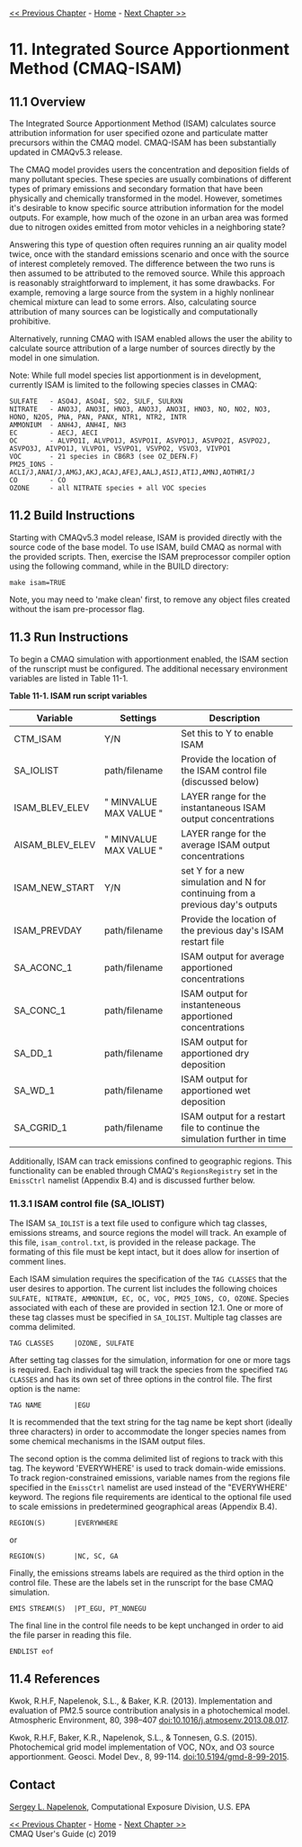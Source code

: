 
<!-- BEGIN COMMENT -->

[<< Previous Chapter](CMAQ_UG_ch10_HDDM-3D.md) - [Home](README.md) - [Next Chapter >>](CMAQ_UG_ch12_sulfur_tracking.md)

<!-- END COMMENT -->

# 11. Integrated Source Apportionment Method (CMAQ-ISAM)
## 11.1 Overview

The Integrated Source Apportionment Method (ISAM) calculates source attribution information for user specified ozone and particulate matter precursors within the CMAQ model.  CMAQ-ISAM has been substantially updated in CMAQv5.3 release.

The CMAQ model provides users the concentration and deposition fields of many pollutant species. These species are usually combinations of different types of primary emissions and secondary formation that have been physically and chemically transformed in the model. However, sometimes it's desirable to know specific source attribution information for the model outputs. For example, how much of the ozone in an urban area was formed due to nitrogen oxides emitted from motor vehicles in a neighboring state?

Answering this type of question often requires running an air quality model twice, once with the standard emissions scenario and once with the source of interest completely removed. The difference between the two runs is then assumed to be attributed to the removed source.  While this approach is reasonably straightforward to implement, it has some drawbacks.  For example, removing a large source from the system in a highly nonlinear chemical mixture can lead to some errors. Also, calculating source attribution of many sources can be logistically and computationally prohibitive.

Alternatively, running CMAQ with ISAM enabled allows the user the ability to calculate source attribution of a large number of sources directly by the model in one simulation.

Note: While full model species list apportionment is in development, currently ISAM is limited to the following species classes in CMAQ:

```
SULFATE   - ASO4J, ASO4I, SO2, SULF, SULRXN
NITRATE   - ANO3J, ANO3I, HNO3, ANO3J, ANO3I, HNO3, NO, NO2, NO3, HONO, N2O5, PNA, PAN, PANX, NTR1, NTR2, INTR
AMMONIUM  - ANH4J, ANH4I, NH3
EC        - AECJ, AECI
OC        - ALVPO1I, ALVPO1J, ASVPO1I, ASVPO1J, ASVPO2I, ASVPO2J, ASVPO3J, AIVPO1J, VLVPO1, VSVPO1, VSVPO2, VSVO3, VIVPO1
VOC       - 21 species in CB6R3 (see OZ_DEFN.F)
PM25_IONS - ACLI/J,ANAI/J,AMGJ,AKJ,ACAJ,AFEJ,AALJ,ASIJ,ATIJ,AMNJ,AOTHRI/J
CO        - CO
OZONE     - all NITRATE species + all VOC species
```

## 11.2 Build Instructions

Starting with CMAQv5.3 model release, ISAM is provided directly with the source code of the base model. To use ISAM, build CMAQ as normal with the provided scripts.  Then, exercise the ISAM preprocessor compiler option using the following command, while in the BUILD directory:

```
make isam=TRUE
```

Note, you may need to 'make clean' first, to remove any object files created without the isam pre-processor flag.

## 11.3 Run Instructions

To begin a CMAQ simulation with apportionment enabled, the ISAM section of the runscript must be configured.  The additional necessary environment variables are listed in Table 11-1.

**Table 11-1. ISAM run script variables**

|**Variable** | **Settings** | **Description**|
|-------|----------|------------|
|CTM_ISAM|Y/N|Set this to Y to enable ISAM|
|SA_IOLIST|path/filename|Provide the location of the ISAM control file (discussed below)|
|ISAM_BLEV_ELEV|" MINVALUE MAX VALUE "|LAYER range for the instantaneous ISAM output concentrations|
|AISAM_BLEV_ELEV|" MINVALUE MAX VALUE "|LAYER range for the average ISAM output concentrations|
|ISAM_NEW_START|Y/N|set Y for a new simulation and N for continuing from a previous day's outputs|
|ISAM_PREVDAY|path/filename|Provide the location of the previous day's ISAM restart file|
|SA_ACONC_1|path/filename|ISAM output for average apportioned concentrations|
|SA_CONC_1|path/filename|ISAM output for instanteneous apportioned concentrations|
|SA_DD_1|path/filename|ISAM output for apportioned dry deposition|
|SA_WD_1|path/filename|ISAM output for apportioned wet deposition|
|SA_CGRID_1|path/filename|ISAM output for a restart file to continue the simulation further in time|

Additionally, ISAM can track emissions confined to geographic regions.  This functionality can be enabled through CMAQ's `RegionsRegistry` set in the `EmissCtrl` namelist (Appendix B.4) and is discussed further below.

### 11.3.1 ISAM control file (SA_IOLIST)

The ISAM `SA_IOLIST` is a text file used to configure which tag classes, emissions streams, and source regions the model will track.  An example of this file, `isam_control.txt`, is provided in the release package.  The formating of this file must be kept intact, but it does allow for insertion of comment lines.  

Each ISAM simulation requires the specification of the `TAG CLASSES` that the user desires to apportion.  The current list includes the following choices `SULFATE, NITRATE, AMMONIUM, EC, OC, VOC, PM25_IONS, CO, OZONE`.  Species associated with each of these are provided in section 12.1.  One or more of these tag classes must be specified in `SA_IOLIST`.  Multiple tag classes are comma delimited.

```
TAG CLASSES     |OZONE, SULFATE
```

After setting tag classes for the simulation, information for one or more tags is required. Each individual tag will track the species from the specified `TAG CLASSES` and has its own set of three options in the control file.  The first option is the name:

```
TAG NAME        |EGU
```

It is recommended that the text string for the tag name be kept short (ideally three characters) in order to accommodate the longer species names from some chemical mechanisms in the ISAM output files.

The second option is the comma delimited list of regions to track with this tag.  The keyword 'EVERYWHERE' is used to track domain-wide emissions.  To track region-constrained emissions, variable names from the regions file specified in the `EmissCtrl` namelist are used instead of the "EVERYWHERE' keyword. The regions file requirements are identical to the optional file used to scale emissions in predetermined geographical areas (Appendix B.4).

```
REGION(S)       |EVERYWHERE
```

or

```
REGION(S)       |NC, SC, GA
```

Finally, the emissions streams labels are required as the third option in the control file.  These are the labels set in the runscript for the base CMAQ simulation.  

```
EMIS STREAM(S)  |PT_EGU, PT_NONEGU
```

The final line in the control file needs to be kept unchanged in order to aid the file parser in reading this file.

```
ENDLIST eof
```

## 11.4 References

Kwok, R.H.F, Napelenok, S.L., & Baker, K.R. (2013). Implementation and evaluation of PM2.5 source contribution analysis in a photochemical model. Atmospheric Environment, 80, 398–407 [doi:10.1016/j.atmosenv.2013.08.017](https://doi.org/10.1016/j.atmosenv.2013.08.017).

Kwok, R.H.F, Baker, K.R., Napelenok, S.L., & Tonnesen, G.S. (2015). Photochemical grid model implementation of VOC, NOx, and O3 source apportionment. Geosci. Model Dev., 8, 99-114. [doi:10.5194/gmd-8-99-2015](https://doi.org/10.5194/gmd-8-99-2015).  


## Contact
[Sergey L. Napelenok](mailto:napelenok.sergey@epa.gov), Computational Exposure Division, U.S. EPA


<!-- BEGIN COMMENT -->

[<< Previous Chapter](CMAQ_UG_ch10_HDDM-3D.md) - [Home](README.md) - [Next Chapter >>](CMAQ_UG_ch12_sulfur_tracking.md)<br>
CMAQ User's Guide (c) 2019<br>

<!-- END COMMENT -->
